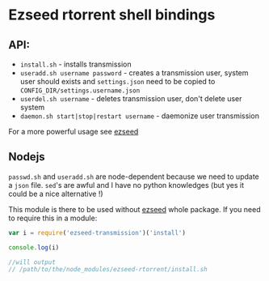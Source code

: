 # Ezseed rtorrent shell bindings

## API:
  - `install.sh` - installs transmission
  - `useradd.sh username password` - creates a transmission user, system user should exists and `settings.json` need to be copied to `CONFIG_DIR/settings.username.json`
  - `userdel.sh username` - deletes transmission user, don't delete user system
  - `daemon.sh start|stop|restart username` - daemonize user transmission

For a more powerful usage see [ezseed](https://github.com/ezseed/ezseed)

## Nodejs

`passwd.sh` and `useradd.sh` are node-dependent because we need to update a `json` file. `sed`'s are awful and I have no python knowledges (but yes it could be a nice alternative !) 

This module is there to be used without [ezseed](https://github.com/ezseed/ezseed) whole package. If you need to require this in a module:

```javascript
var i = require('ezseed-transmission')('install')

console.log(i)

//will output
// /path/to/the/node_modules/ezseed-rtorrent/install.sh
```
